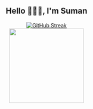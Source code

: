 <h2 align = 'center'>Hello 🙋🏾‍♂️, I'm Suman</h1>

<div align = 'center'>

  <div>
    <a href="https://git.io/streak-stats"><img src="https://streak-stats.demolab.com?        user=SumanSubedi9&theme=dark" alt="GitHub Streak" /></a>
    </a>
  </div>
  <div>
    <a href="https://github.com/SumanSubedi9/convoychat">
    <img height=200 align="center" src="https://github-readme-stats.vercel.app/api/top-langs?username=SumanSubedi9&layout=compact&langs_count=8&card_width=348&theme=dark" />
    </a>
  </div>

</div>

<!--
**SumanSubedi9/SumanSubedi9** is a ✨ _special_ ✨ repository because its `README.md` (this file) appears on your GitHub profile.

Here are some ideas to get you started:

- 🔭 I’m currently working on ...
- 🌱 I’m currently learning ...
- 👯 I’m looking to collaborate on ...
- 🤔 I’m looking for help with ...
- 💬 Ask me about ...
- 📫 How to reach me: ...
- 😄 Pronouns: ...
- ⚡ Fun fact: ...
-->
